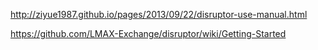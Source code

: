 http://ziyue1987.github.io/pages/2013/09/22/disruptor-use-manual.html

https://github.com/LMAX-Exchange/disruptor/wiki/Getting-Started